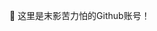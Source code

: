 👋 这里是末影苦力怕的Github账号！

<!---
endcreeper861/endcreeper861 is a ✨ special ✨ repository because its `README.md` (this file) appears on your GitHub profile.
You can click the Preview link to take a look at your changes.
--->

